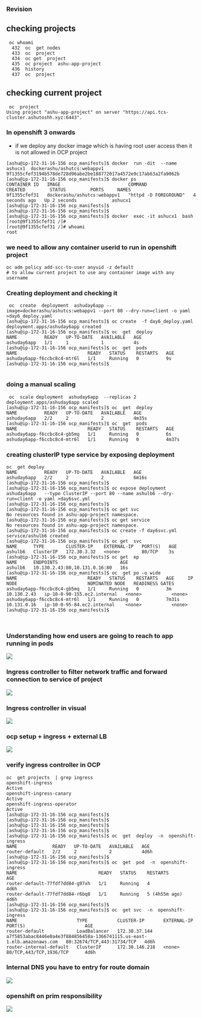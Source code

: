 ### Revision 

## checking projects 

```
 oc whoami
  432  oc  get nodes
  433  oc  project
  434  oc get  project
  435  oc project  ashu-app-project
  436  history 
  437  oc  project

```

## checking current project 

```
 oc  project 
Using project "ashu-app-project" on server "https://api.tcs-cluster.ashutoshh.xyz:6443".
```

### In openshift 3 onwards 

- if we deploy any docker image which is having root user access then it is not allowed in OCP project

```
[ashu@ip-172-31-16-156 ocp_manifests]$ docker  run -dit  --name ashucx1  dockerashu/ashutcs:webappv1 
9f1355cfef3194b578de728d96abe2be188772017a4572e9c17ab63a2fa9062b
[ashu@ip-172-31-16-156 ocp_manifests]$ docker ps
CONTAINER ID   IMAGE                         COMMAND                 CREATED         STATUS         PORTS     NAMES
9f1355cfef31   dockerashu/ashutcs:webappv1   "httpd -D FOREGROUND"   4 seconds ago   Up 2 seconds             ashucx1
[ashu@ip-172-31-16-156 ocp_manifests]$ 
[ashu@ip-172-31-16-156 ocp_manifests]$ 
[ashu@ip-172-31-16-156 ocp_manifests]$ docker  exec -it ashucx1  bash 
[root@9f1355cfef31 /]# 
[root@9f1355cfef31 /]# whoami
root

```

### we need to allow any container userid to run in openshift project 

```
oc adm policy add-scc-to-user anyuid -z default
# to allow current project to use any container image with any username 
```

### Creating deployment and checking it 

```
 oc  create  deployment  ashuday6app --image=dockerashu/ashutcs:webappv1 --port 80 --dry-run=client -o yaml >day6_deploy.yaml 
[ashu@ip-172-31-16-156 ocp_manifests]$ oc create  -f day6_deploy.yaml 
deployment.apps/ashuday6app created
[ashu@ip-172-31-16-156 ocp_manifests]$ oc  get  deploy 
NAME          READY   UP-TO-DATE   AVAILABLE   AGE
ashuday6app   1/1     1            1           4s
[ashu@ip-172-31-16-156 ocp_manifests]$ oc  get  pods
NAME                          READY   STATUS    RESTARTS   AGE
ashuday6app-f6ccbc8c4-mtr6l   1/1     Running   0          9s
[ashu@ip-172-31-16-156 ocp_manifests]$ 


```

### doing a manual scaling 

```
 oc  scale deployment  ashuday6app  --replicas 2 
deployment.apps/ashuday6app scaled
[ashu@ip-172-31-16-156 ocp_manifests]$ oc  get  deploy 
NAME          READY   UP-TO-DATE   AVAILABLE   AGE
ashuday6app   2/2     2            2           4m35s
[ashu@ip-172-31-16-156 ocp_manifests]$ oc  get  pods
NAME                          READY   STATUS    RESTARTS   AGE
ashuday6app-f6ccbc8c4-gb5mq   1/1     Running   0          6s
ashuday6app-f6ccbc8c4-mtr6l   1/1     Running   0          4m37s

```

### creating clusterIP type service by exposing deployment 

```
oc  get deploy 
NAME          READY   UP-TO-DATE   AVAILABLE   AGE
ashuday6app   2/2     2            2           6m16s
[ashu@ip-172-31-16-156 ocp_manifests]$ 
[ashu@ip-172-31-16-156 ocp_manifests]$ oc expose deployment  ashuday6app   --type ClusterIP --port 80 --name ashulb6 --dry-run=client -o yaml >day6svc.yml
[ashu@ip-172-31-16-156 ocp_manifests]$ 
[ashu@ip-172-31-16-156 ocp_manifests]$ oc get svc 
No resources found in ashu-app-project namespace.
[ashu@ip-172-31-16-156 ocp_manifests]$ oc get service 
No resources found in ashu-app-project namespace.
[ashu@ip-172-31-16-156 ocp_manifests]$ oc create -f day6svc.yml 
service/ashulb6 created
[ashu@ip-172-31-16-156 ocp_manifests]$ oc get  svc
NAME      TYPE        CLUSTER-IP    EXTERNAL-IP   PORT(S)   AGE
ashulb6   ClusterIP   172.30.3.32   <none>        80/TCP    3s
[ashu@ip-172-31-16-156 ocp_manifests]$ oc get  ep 
NAME      ENDPOINTS                       AGE
ashulb6   10.130.2.43:80,10.131.0.16:80   16s
[ashu@ip-172-31-16-156 ocp_manifests]$ oc  get po -o wide
NAME                          READY   STATUS    RESTARTS   AGE     IP            NODE                          NOMINATED NODE   READINESS GATES
ashuday6app-f6ccbc8c4-gb5mq   1/1     Running   0          3m      10.130.2.43   ip-10-0-90-155.ec2.internal   <none>           <none>
ashuday6app-f6ccbc8c4-mtr6l   1/1     Running   0          7m31s   10.131.0.16   ip-10-0-95-84.ec2.internal    <none>           <none>
[ashu@ip-172-31-16-156 ocp_manifests]$ 



```

### Understanding how end users are going to reach to app running in pods 

<img src="net1.png">

### Ingress controller to filter network traffic and forward connection to service of project

<img src="project1.png">

### Ingress controller in visual 

<img src="ingress.png">

### ocp setup + ingress + external LB 

<img src="setup.png">

### verify ingress controller in OCP 

```
oc  get projects  | grep ingress
openshift-ingress                                                 Active
openshift-ingress-canary                                          Active
openshift-ingress-operator                                        Active
[ashu@ip-172-31-16-156 ocp_manifests]$ 
[ashu@ip-172-31-16-156 ocp_manifests]$ 
[ashu@ip-172-31-16-156 ocp_manifests]$ 
[ashu@ip-172-31-16-156 ocp_manifests]$ 
[ashu@ip-172-31-16-156 ocp_manifests]$ oc  get  deploy  -n  openshift-ingress
NAME             READY   UP-TO-DATE   AVAILABLE   AGE
router-default   2/2     2            2           4d6h
[ashu@ip-172-31-16-156 ocp_manifests]$ 
[ashu@ip-172-31-16-156 ocp_manifests]$ oc  get  pod  -n  openshift-ingress
NAME                              READY   STATUS    RESTARTS        AGE
router-default-77fdf7dd84-g97xh   1/1     Running   4               4d6h
router-default-77fdf7dd84-r6bq8   1/1     Running   5 (4h55m ago)   4d6h
[ashu@ip-172-31-16-156 ocp_manifests]$ 
[ashu@ip-172-31-16-156 ocp_manifests]$ oc  get svc  -n  openshift-ingress
NAME                      TYPE           CLUSTER-IP       EXTERNAL-IP                                                               PORT(S)                      AGE
router-default            LoadBalancer   172.30.37.144    a7f5853abac8446e0a4e3f884856458a-1366741115.us-east-1.elb.amazonaws.com   80:32674/TCP,443:31734/TCP   4d6h
router-internal-default   ClusterIP      172.30.146.218   <none>                                                                    80/TCP,443/TCP,1936/TCP      4d6h

```

### Internal DNS you have to entry for route domain 

<img src="route1.png">

### openshift on prim responsibility 

<img src="route2.png">

